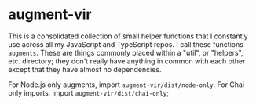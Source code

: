 # augment-vir

This is a consolidated collection of small helper functions that I constantly use across all my JavaScript and TypeScript repos. I call these functions `augments`. These are things commonly placed within a "util", or "helpers", etc. directory; they don't really have anything in common with each other except that they have almost no dependencies.

For Node.js only augments, import `augment-vir/dist/node-only`. For Chai only imports, import `augment-vir/dist/chai-only`;
